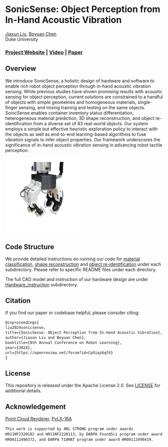 # SonicSense: Object Perception from In-Hand Acoustic Vibration

[Jiaxun Liu](https://www.jiaxunliu.com/), [Boyuan Chen](http://boyuanchen.com/)
<br>
Duke University
<br>

### [Project Website](http://generalroboticslab.com/SonicSense) | [Video](https://www.youtube.com/watch?v=MvSYdLMsvx4) | [Paper](https://arxiv.org/abs/2406.17932)

## Overview
We introduce SonicSense, a holistic design of hardware and software to enable rich robot object perception through in-hand acoustic vibration sensing. While previous studies have shown promising results with acoustic sensing for object perception, current solutions are constrained to a handful of objects with simple geometries and homogeneous materials, single-finger sensing, and mixing training and testing on the same objects. SonicSense enables container inventory status differentiation, heterogeneous material prediction, 3D shape reconstruction, and object re-identification from a diverse set of 83 real-world objects. Our system employs a simple but effective heuristic exploration policy to interact with the objects as well as end-to-end learning-based algorithms to fuse vibration signals to infer object properties. Our framework underscores the significance of in-hand acoustic vibration sensing in advancing robot tactile perception.

![teaser](figures/teaser.gif)

## Code Structure

We provide detailed instructions on running our code for [material classification](https://github.com/generalroboticslab/SonicSense/tree/main/ARNet_material_classification), [shape reconstruction](https://github.com/generalroboticslab/SonicSense/tree/main/ARNet_shape_reconstruction) and [object re-identification](https://github.com/generalroboticslab/SonicSense/tree/main/ARNet_object_classification) under each subdirectory. Please refer to specific README files under each directory.

The full CAD model and instruction of our hardware design are under [Hardware_instruction](https://github.com/generalroboticslab/SonicSense/tree/main/Hardware_instruction) subdirectory.

## Citation

If you find our paper or codebase helpful, please consider citing:

```
@inproceedings{
liu2024sonicsense,
title={SonicSense: Object Perception from In-Hand Acoustic Vibration},
author={Jiaxun Liu and Boyuan Chen},
booktitle={8th Annual Conference on Robot Learning},
year={2024},
url={https://openreview.net/forum?id=CpXiqz6qf4}
}
```

## License

This repository is released under the Apache License 2.0. See [LICENSE](LICENSE) for additional details.

## Acknowledgement
[Point Cloud Renderer](https://github.com/zekunhao1995/PointFlowRenderer), [PyLX-16A](https://github.com/ethanlipson/PyLX-16A)


`This work is supported by ARL STRONG program under awards W911NF2320182 and W911NF2220113, by DARPA FoundSci program under award HR00112490372, and DARPA TIAMAT program under award HR00112490419.`
